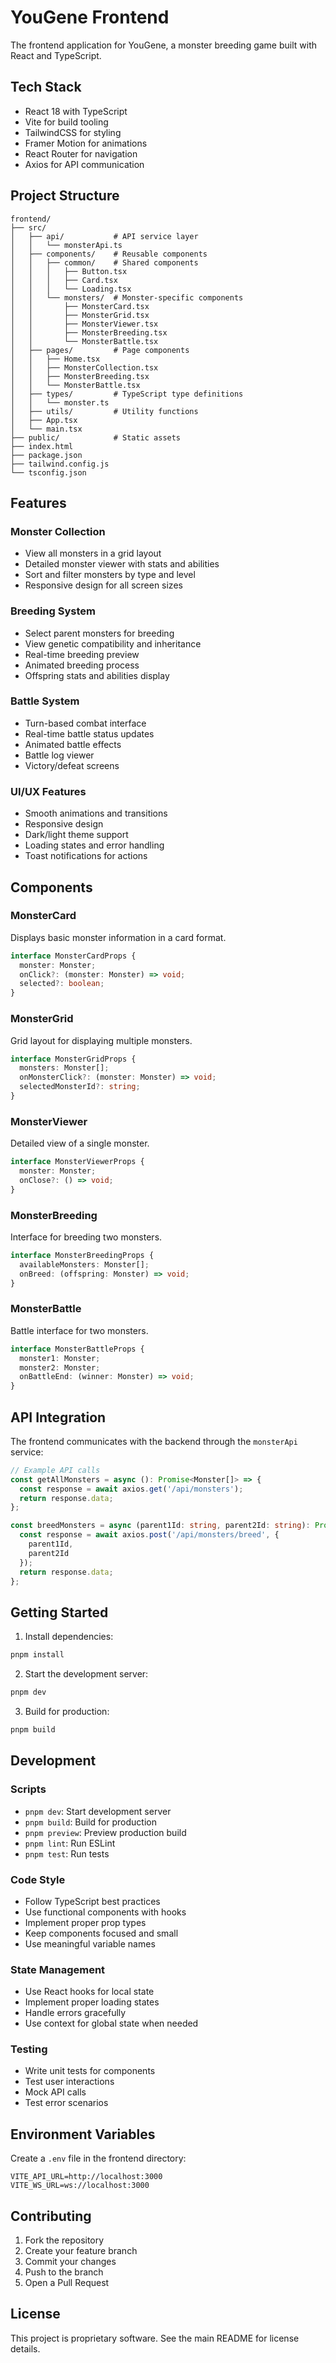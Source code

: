 # YouGene Frontend

The frontend application for YouGene, a monster breeding game built with React and TypeScript.

## Tech Stack

- React 18 with TypeScript
- Vite for build tooling
- TailwindCSS for styling
- Framer Motion for animations
- React Router for navigation
- Axios for API communication

## Project Structure

```
frontend/
├── src/
│   ├── api/           # API service layer
│   │   └── monsterApi.ts
│   ├── components/    # Reusable components
│   │   ├── common/    # Shared components
│   │   │   ├── Button.tsx
│   │   │   ├── Card.tsx
│   │   │   └── Loading.tsx
│   │   └── monsters/  # Monster-specific components
│   │       ├── MonsterCard.tsx
│   │       ├── MonsterGrid.tsx
│   │       ├── MonsterViewer.tsx
│   │       ├── MonsterBreeding.tsx
│   │       └── MonsterBattle.tsx
│   ├── pages/         # Page components
│   │   ├── Home.tsx
│   │   ├── MonsterCollection.tsx
│   │   ├── MonsterBreeding.tsx
│   │   └── MonsterBattle.tsx
│   ├── types/         # TypeScript type definitions
│   │   └── monster.ts
│   ├── utils/         # Utility functions
│   ├── App.tsx
│   └── main.tsx
├── public/            # Static assets
├── index.html
├── package.json
├── tailwind.config.js
└── tsconfig.json
```

## Features

### Monster Collection
- View all monsters in a grid layout
- Detailed monster viewer with stats and abilities
- Sort and filter monsters by type and level
- Responsive design for all screen sizes

### Breeding System
- Select parent monsters for breeding
- View genetic compatibility and inheritance
- Real-time breeding preview
- Animated breeding process
- Offspring stats and abilities display

### Battle System
- Turn-based combat interface
- Real-time battle status updates
- Animated battle effects
- Battle log viewer
- Victory/defeat screens

### UI/UX Features
- Smooth animations and transitions
- Responsive design
- Dark/light theme support
- Loading states and error handling
- Toast notifications for actions

## Components

### MonsterCard
Displays basic monster information in a card format.
```typescript
interface MonsterCardProps {
  monster: Monster;
  onClick?: (monster: Monster) => void;
  selected?: boolean;
}
```

### MonsterGrid
Grid layout for displaying multiple monsters.
```typescript
interface MonsterGridProps {
  monsters: Monster[];
  onMonsterClick?: (monster: Monster) => void;
  selectedMonsterId?: string;
}
```

### MonsterViewer
Detailed view of a single monster.
```typescript
interface MonsterViewerProps {
  monster: Monster;
  onClose?: () => void;
}
```

### MonsterBreeding
Interface for breeding two monsters.
```typescript
interface MonsterBreedingProps {
  availableMonsters: Monster[];
  onBreed: (offspring: Monster) => void;
}
```

### MonsterBattle
Battle interface for two monsters.
```typescript
interface MonsterBattleProps {
  monster1: Monster;
  monster2: Monster;
  onBattleEnd: (winner: Monster) => void;
}
```

## API Integration

The frontend communicates with the backend through the `monsterApi` service:

```typescript
// Example API calls
const getAllMonsters = async (): Promise<Monster[]> => {
  const response = await axios.get('/api/monsters');
  return response.data;
};

const breedMonsters = async (parent1Id: string, parent2Id: string): Promise<Monster> => {
  const response = await axios.post('/api/monsters/breed', {
    parent1Id,
    parent2Id
  });
  return response.data;
};
```

## Getting Started

1. Install dependencies:
```bash
pnpm install
```

2. Start the development server:
```bash
pnpm dev
```

3. Build for production:
```bash
pnpm build
```

## Development

### Scripts
- `pnpm dev`: Start development server
- `pnpm build`: Build for production
- `pnpm preview`: Preview production build
- `pnpm lint`: Run ESLint
- `pnpm test`: Run tests

### Code Style
- Follow TypeScript best practices
- Use functional components with hooks
- Implement proper prop types
- Keep components focused and small
- Use meaningful variable names

### State Management
- Use React hooks for local state
- Implement proper loading states
- Handle errors gracefully
- Use context for global state when needed

### Testing
- Write unit tests for components
- Test user interactions
- Mock API calls
- Test error scenarios

## Environment Variables

Create a `.env` file in the frontend directory:

```env
VITE_API_URL=http://localhost:3000
VITE_WS_URL=ws://localhost:3000
```

## Contributing

1. Fork the repository
2. Create your feature branch
3. Commit your changes
4. Push to the branch
5. Open a Pull Request

## License

This project is proprietary software. See the main README for license details. 